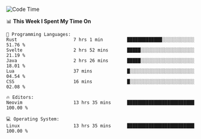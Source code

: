<!-- [![Top Langs](https://github-readme-stats.vercel.app/api/top-langs/?username=gagahsyuja&theme=dracula&hide_border=true&border_radius=7)](https://github.com/anuraghazra/github-readme-stats) -->

<!--START_SECTION:waka-->
![Code Time](http://img.shields.io/badge/Code%20Time-358%20hrs%2046%20mins-blue)

📊 **This Week I Spent My Time On** 

```text
💬 Programming Languages: 
Rust                     7 hrs 1 min         █████████████░░░░░░░░░░░░   51.76 % 
Svelte                   2 hrs 52 mins       █████░░░░░░░░░░░░░░░░░░░░   21.19 % 
Java                     2 hrs 26 mins       █████░░░░░░░░░░░░░░░░░░░░   18.01 % 
Lua                      37 mins             █░░░░░░░░░░░░░░░░░░░░░░░░   04.54 % 
CSS                      16 mins             █░░░░░░░░░░░░░░░░░░░░░░░░   02.08 % 

🔥 Editors: 
Neovim                   13 hrs 35 mins      █████████████████████████   100.00 % 

💻 Operating System: 
Linux                    13 hrs 35 mins      █████████████████████████   100.00 % 
```


<!--END_SECTION:waka-->
